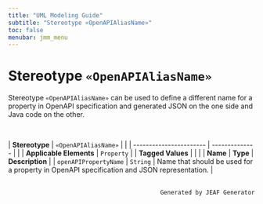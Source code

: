 ```yaml
---
title: "UML Modeling Guide"
subtitle: "Stereotype «OpenAPIAliasName»"
toc: false
menubar: jmm_menu
---
```


# Stereotype `«OpenAPIAliasName»`
Stereotype `«OpenAPIAliasName»` can be used to define a different name for a property in OpenAPI specification and generated JSON on the one side and Java code on the other.

<br>

| **Stereotype**          | `«OpenAPIAliasName»` | |
| ----------------------- | -------------- | |
| **Applicable Elements** | `Property`        |
| **Tagged Values**       |                       |                                                                                                                                                                                                          |
| **Name**                | **Type**              | **Description**                                                                                                                                                                                          |
| `openAPIPropertyName`   | `String` | Name that should be used for a property in OpenAPI specification and JSON representation. |



<br>

<div style="text-align: right"><code>Generated by JEAF Generator</code></div>

    